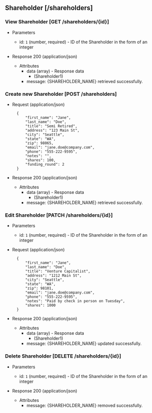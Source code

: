 ## Shareholder [/shareholders]

### View Shareholder [GET /shareholders/{id}]

+ Parameters
    + id: `1` (number, required) - ID of the Shareholder in the form of an integer

+ Response 200 (application/json)
    + Attributes
        + data (array) - Response data
            + (Shareholder1)
        + message: {SHAREHOLDER_NAME} retrieved successfully.

### Create new Shareholder [POST /shareholders]

+ Request (application/json)

        {
            "first_name": "Jane",
            "last_name": "Doe",
            "title": "Semi Retired",
            "address": "123 Main St",
            "city": "Seattle",
            "state": "WA",
            "zip": 98065,
            "email": "jane.doe@company.com",
            "phone": "555-222-9595",
            "notes": "",
            "shares": 100,
            "funding_round": 2
        }

+ Response 200 (application/json)
    + Attributes
        + data (array) - Response data
            + (Shareholder1)
        + message: {SHAREHOLDER_NAME} retrieved successfully.

### Edit Shareholder [PATCH /shareholders/{id}]

+ Parameters
    + id: `1` (number, required) - ID of the Shareholder in the form of an integer

+ Request (application/json)

        {
            "first_name": "Jane",
            "last_name": "Doe",
            "title": "Venture Capitalist",
            "address": "1212 Main St",
            "city": "Seattle",
            "state": "WA",
            "zip": 98101,
            "email": "jane.doe@company.com",
            "phone": "555-222-9595",
            "notes": "Paid by check in person on Tuesday",
            "shares": 1000
        }

+ Response 200 (application/json)
    + Attributes
        + data (array) - Response data
            + (Shareholder1)
        + message: {SHAREHOLDER_NAME} updated successfully.

### Delete Shareholder [DELETE /shareholders/{id}]

+ Parameters
    + id: `1` (number, required) - ID of the Shareholder in the form of an integer

+ Response 200 (application/json)
    + Attributes
        + message: {SHAREHOLDER_NAME} removed successfully.